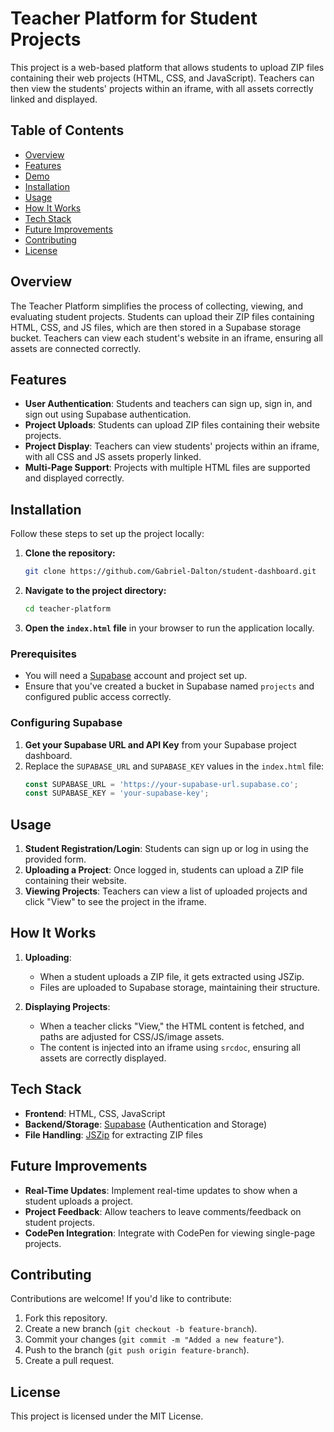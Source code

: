 # Teacher Platform for Student Projects

This project is a web-based platform that allows students to upload ZIP files containing their web projects (HTML, CSS, and JavaScript). Teachers can then view the students' projects within an iframe, with all assets correctly linked and displayed.

## Table of Contents

- [Overview](#overview)
- [Features](#features)
- [Demo](#demo)
- [Installation](#installation)
- [Usage](#usage)
- [How It Works](#how-it-works)
- [Tech Stack](#tech-stack)
- [Future Improvements](#future-improvements)
- [Contributing](#contributing)
- [License](#license)

## Overview

The Teacher Platform simplifies the process of collecting, viewing, and evaluating student projects. Students can upload their ZIP files containing HTML, CSS, and JS files, which are then stored in a Supabase storage bucket. Teachers can view each student's website in an iframe, ensuring all assets are connected correctly.

## Features

- **User Authentication**: Students and teachers can sign up, sign in, and sign out using Supabase authentication.
- **Project Uploads**: Students can upload ZIP files containing their website projects.
- **Project Display**: Teachers can view students' projects within an iframe, with all CSS and JS assets properly linked.
- **Multi-Page Support**: Projects with multiple HTML files are supported and displayed correctly.

## Installation

Follow these steps to set up the project locally:

1. **Clone the repository:**
   ```bash
   git clone https://github.com/Gabriel-Dalton/student-dashboard.git
   ```
2. **Navigate to the project directory:**
   ```bash
   cd teacher-platform
   ```
3. **Open the `index.html` file** in your browser to run the application locally.

### Prerequisites

- You will need a [Supabase](https://supabase.io) account and project set up.
- Ensure that you've created a bucket in Supabase named `projects` and configured public access correctly.
  
### Configuring Supabase

1. **Get your Supabase URL and API Key** from your Supabase project dashboard.
2. Replace the `SUPABASE_URL` and `SUPABASE_KEY` values in the `index.html` file:
   ```javascript
   const SUPABASE_URL = 'https://your-supabase-url.supabase.co';
   const SUPABASE_KEY = 'your-supabase-key';
   ```

## Usage

1. **Student Registration/Login**: Students can sign up or log in using the provided form.
2. **Uploading a Project**: Once logged in, students can upload a ZIP file containing their website.
3. **Viewing Projects**: Teachers can view a list of uploaded projects and click "View" to see the project in the iframe.

## How It Works

1. **Uploading**: 
   - When a student uploads a ZIP file, it gets extracted using JSZip.
   - Files are uploaded to Supabase storage, maintaining their structure.

2. **Displaying Projects**:
   - When a teacher clicks "View," the HTML content is fetched, and paths are adjusted for CSS/JS/image assets.
   - The content is injected into an iframe using `srcdoc`, ensuring all assets are correctly displayed.

## Tech Stack

- **Frontend**: HTML, CSS, JavaScript
- **Backend/Storage**: [Supabase](https://supabase.io) (Authentication and Storage)
- **File Handling**: [JSZip](https://stuk.github.io/jszip/) for extracting ZIP files

## Future Improvements

- **Real-Time Updates**: Implement real-time updates to show when a student uploads a project.
- **Project Feedback**: Allow teachers to leave comments/feedback on student projects.
- **CodePen Integration**: Integrate with CodePen for viewing single-page projects.

## Contributing

Contributions are welcome! If you'd like to contribute:

1. Fork this repository.
2. Create a new branch (`git checkout -b feature-branch`).
3. Commit your changes (`git commit -m "Added a new feature"`).
4. Push to the branch (`git push origin feature-branch`).
5. Create a pull request.

## License

This project is licensed under the MIT License.
